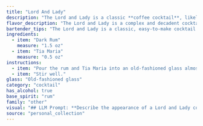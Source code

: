 ```yaml
---
title: "Lord And Lady"
description: "The Lord and Lady is a classic **coffee cocktail**, likely originating in the Caribbean where dark rum and Tia Maria, a coffee liqueur, are readily available.  This simple combination delivers a rich, complex flavor profile that's both sweet and boozy. "
flavor_description: "The Lord and Lady is a complex and decadent cocktail. The dark rum provides a rich, molasses-forward base, while the Tia Maria adds a luxurious coffee and chocolate sweetness. The combination is both smooth and robust, offering a delightful balance between bitter and sweet. The finish lingers with hints of vanilla and spice, creating a sophisticated and memorable experience. "
bartender_tips: "The Lord and Lady is a classic, easy-to-make cocktail.  To ensure a smooth and balanced flavor, use high-quality dark rum and Tia Maria.  Start with a well-chilled glass for a refreshing drink.  Don't over-shake; you want a velvety texture, not a frothy one.  Finally, garnish with a coffee bean or chocolate curl for an elegant touch. "
ingredients:
  - item: "Dark Rum"
    measure: "1.5 oz"
  - item: "Tia Maria"
    measure: "0.5 oz"
instructions:
  - item: "Pour the rum and Tia Maria into an old-fashioned glass almost filled with ice cubes."
  - item: "Stir well."
glass: "Old-fashioned glass"
category: "cocktail"
has_alcohol: true
base_spirit: "rum"
family: "other"
visual: "## LLM Prompt: **Describe the appearance of a Lord and Lady cocktail, made with dark rum and Tia Maria. Consider:*** **Color:** What is the overall color of the drink? Is it deep and rich, or lighter and more translucent? Are there any layers or gradients in the color?* **Texture:** Is the drink clear and smooth, or does it have a thicker, more syrupy texture? Are there any visible particles or sediment? * **Presentation:**  Is the drink served in a specific type of glass? What kind of garnishes might be added? How does the presentation enhance the overall visual appeal of the drink? **Be descriptive and use vivid language to paint a picture of this cocktail's visual appeal.** "
source: "personal_collection"
---
```


